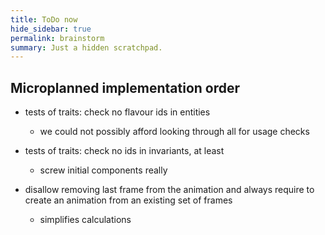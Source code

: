 ```yaml
---
title: ToDo now
hide_sidebar: true
permalink: brainstorm
summary: Just a hidden scratchpad.
---
```


## Microplanned implementation order

- tests of traits: check no flavour ids in entities
	- we could not possibly afford looking through all for usage checks

- tests of traits: check no ids in invariants, at least
	- screw initial components really

- disallow removing last frame from the animation and always require to create an animation from an existing set of frames
	- simplifies calculations
